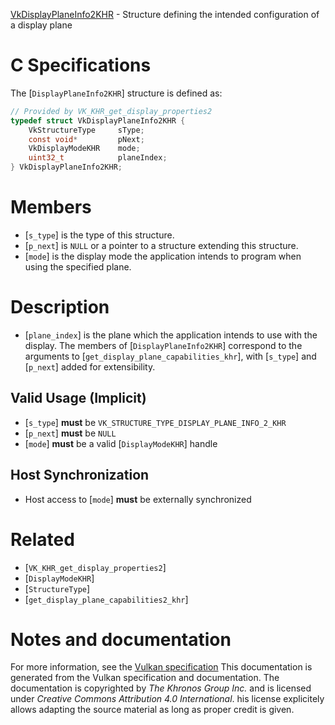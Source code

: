 [VkDisplayPlaneInfo2KHR](https://www.khronos.org/registry/vulkan/specs/1.3-extensions/man/html/VkDisplayPlaneInfo2KHR.html) - Structure defining the intended configuration of a display plane

# C Specifications
The [`DisplayPlaneInfo2KHR`] structure is defined as:
```c
// Provided by VK_KHR_get_display_properties2
typedef struct VkDisplayPlaneInfo2KHR {
    VkStructureType     sType;
    const void*         pNext;
    VkDisplayModeKHR    mode;
    uint32_t            planeIndex;
} VkDisplayPlaneInfo2KHR;
```

# Members
- [`s_type`] is the type of this structure.
- [`p_next`] is `NULL` or a pointer to a structure extending this structure.
- [`mode`] is the display mode the application intends to program when using the specified plane.

# Description
- [`plane_index`] is the plane which the application intends to use with the display.
The members of [`DisplayPlaneInfo2KHR`] correspond to the arguments to
[`get_display_plane_capabilities_khr`], with [`s_type`] and [`p_next`]
added for extensibility.
## Valid Usage (Implicit)
-  [`s_type`] **must**  be `VK_STRUCTURE_TYPE_DISPLAY_PLANE_INFO_2_KHR`
-  [`p_next`] **must**  be `NULL`
-  [`mode`] **must**  be a valid [`DisplayModeKHR`] handle

## Host Synchronization
- Host access to [`mode`] **must**  be externally synchronized

# Related
- [`VK_KHR_get_display_properties2`]
- [`DisplayModeKHR`]
- [`StructureType`]
- [`get_display_plane_capabilities2_khr`]

# Notes and documentation
For more information, see the [Vulkan specification](https://www.khronos.org/registry/vulkan/specs/1.3-extensions/html/vkspec.html)
This documentation is generated from the Vulkan specification and documentation.
The documentation is copyrighted by *The Khronos Group Inc.* and is licensed under *Creative Commons Attribution 4.0 International*.
his license explicitely allows adapting the source material as long as proper credit is given.
        